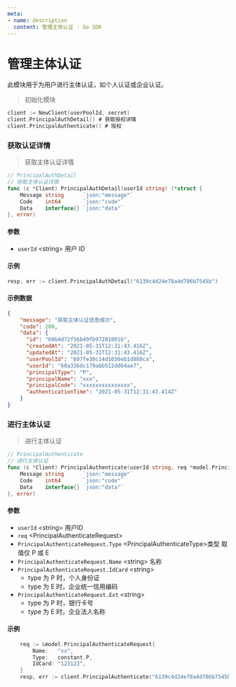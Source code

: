 ```yaml
---
meta:
- name: description
  content: 管理主体认证 - Go SDK
---
```


# 管理主体认证

<LastUpdated/>

此模块用于为用户进行主体认证，如个人认证或企业认证。

>初始化模块
```go
client := NewClient(userPoolId, secret)
client.PrincipalAuthDetail() # 获取授权详情
client.PrincipalAuthenticate() # 授权
```

### 获取认证详情
> 获取主体认证详情
```go
// PrincipalAuthDetail
// 获取主体认证详情
func (c *Client) PrincipalAuthDetail(userId string) (*struct {
	Message string      `json:"message"`
	Code    int64       `json:"code"`
	Data    interface{} `json:"data"`
}, error)
```
#### 参数

- `userId` \<string\> 用户 ID

#### 示例
```go
resp, err := client.PrincipalAuthDetail("6139c4d24e78a4d706b7545b")
```

#### 示例数据
```json
{
	"message": "获取主体认证信息成功",
	"code": 200,
	"data": {
      "id": "60b4d72f56b49fb97281001b",
      "createdAt": "2021-05-31T12:31:43.416Z",
      "updatedAt": "2021-05-31T12:31:43.416Z",
      "userPoolId": "607fe30c14d1650eb1d888ca",
      "userId": "60a336dc179abb512dd64ae7",
      "principalType": "P", 
      "principalName": "xxx",
      "principalCode": "xxxxxxxxxxxxxxx",
      "authenticationTime": "2021-05-31T12:31:43.414Z"
    }
}
```
### 进行主体认证
> 进行主体认证
```go
// PrincipalAuthenticate
// 进行主体认证
func (c *Client) PrincipalAuthenticate(userId string, req *model.PrincipalAuthenticateRequest) (*struct {
	Message string      `json:"message"`
	Code    int64       `json:"code"`
	Data    interface{} `json:"data"`
}, error)
```
#### 参数

- `userId` \<string\> 用户ID
- `req` \<PrincipalAuthenticateRequest\>  
- `PrincipalAuthenticateRequest.Type` \<PrincipalAuthenticateType\>类型 取值仅 P 或 E
- `PrincipalAuthenticateRequest.Name` \<string\> 名称
- `PrincipalAuthenticateRequest.IdCard` \<string\>
  - type 为 P 时，个人身份证 
  - type 为 E 时，企业统一信用编码
- `PrincipalAuthenticateRequest.Ext` \<string\>  
  - type 为 P 时，银行卡号 
  - type 为 E 时，企业法人名称
 
#### 示例
```go
    req := &model.PrincipalAuthenticateRequest{
		Name:   "xx",
		Type:   constant.P,
		IdCard: "123123",
	}
	resp, err := client.PrincipalAuthenticate("6139c4d24e78a4d706b7545b", req)
```

